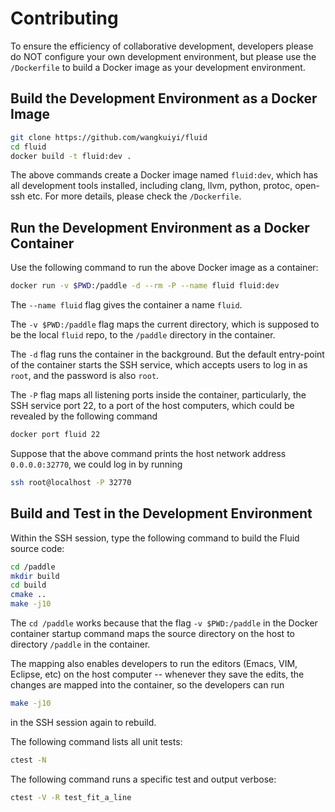 # Contributing

To ensure the efficiency of collaborative development, developers please do NOT configure your own development environment, but please use the `/Dockerfile` to build a Docker image as your development environment.

## Build the Development Environment as a Docker Image

```bash
git clone https://github.com/wangkuiyi/fluid
cd fluid
docker build -t fluid:dev .
```

The above commands create a Docker image named `fluid:dev`, which has all development tools installed, including clang, llvm, python, protoc, open-ssh etc.  For more details, please check the `/Dockerfile`.

## Run the Development Environment as a Docker Container

Use the following command to run the above Docker image as a container:

```bash
docker run -v $PWD:/paddle -d --rm -P --name fluid fluid:dev
```

The `--name fluid` flag gives the container a name `fluid`.

The `-v $PWD:/paddle` flag maps the current directory, which is supposed to be the local `fluid` repo, to the `/paddle` directory in the container.

The `-d` flag runs the container in the background. But the default entry-point of the container starts the SSH service, which accepts users to log in as `root`, and the password is also `root`.

The `-P` flag maps all listening ports inside the container, particularly, the SSH service port 22, to a port of the host computers, which could be revealed by the following command

```bash
docker port fluid 22
```

Suppose that the above command prints the host network address `0.0.0.0:32770`, we could log in by running

```bash
ssh root@localhost -P 32770
```


## Build and Test in the Development Environment

Within the SSH session, type the following command to build the Fluid source code:

```bash
cd /paddle
mkdir build
cd build
cmake ..
make -j10
```

The `cd /paddle` works because that the flag `-v $PWD:/paddle` in the Docker container startup command maps the source directory on the host to directory `/paddle` in the container.

The mapping also enables developers to run the editors (Emacs, VIM, Eclipse, etc) on the host computer -- whenever they save the edits, the changes are mapped into the container, so the developers can run

```bash
make -j10
```

in the SSH session again to rebuild.

The following command lists all unit tests:

```bash
ctest -N
```

The following command runs a specific test and output verbose:

```bash
ctest -V -R test_fit_a_line
```

